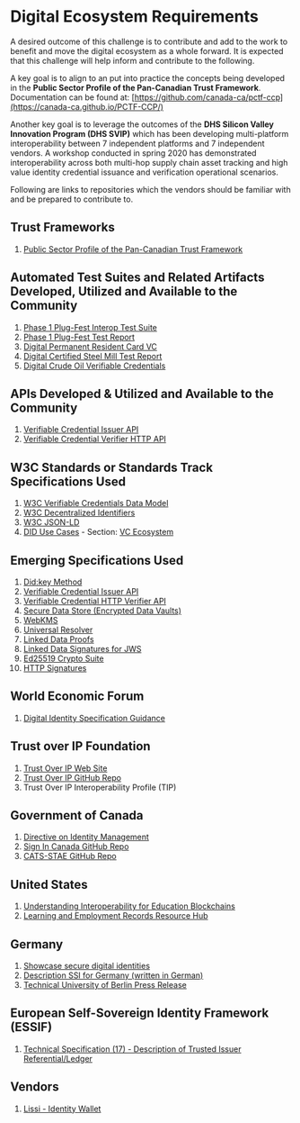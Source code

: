 # Digital Ecosystem Requirements

A desired outcome of this challenge is to contribute and add to the work to benefit and move the digital ecosystem as a whole forward. It is expected that this challenge will help inform and contribute to the following.

A key goal is to align to an put into practice the concepts being developed in the **Public Sector Profile of the Pan-Canadian Trust Framework**. Documentation can be found at: [https://github.com/canada-ca/pctf-ccp](https://canada-ca.github.io/PCTF-CCP/)

Another key goal is to leverage the outcomes of the **DHS Silicon Valley Innovation Program (DHS SVIP)** which has been developing multi-platform interoperability between 7 independent platforms and 7 independent vendors.  A workshop conducted in spring 2020 has demonstrated interoperability across both multi-hop supply chain asset tracking and high value identity credential issuance and verification operational scenarios.

Following are links to repositories which the vendors should be familiar with and be prepared to contribute to.

## Trust Frameworks

1. [Public Sector Profile of the Pan-Canadian Trust Framework](https://canada-ca.github.io/PCTF-CCP/)

## Automated Test Suites and Related Artifacts Developed, Utilized and Available to the Community

1. [Phase 1 Plug-Fest Interop Test Suite](https://github.com/w3c-ccg/vc-examples/tree/master/plugfest-2020)
2. [Phase 1 Plug-Fest Test Report](https://w3c-ccg.github.io/vc-examples/plugfest-2020.html)
3. [Digital Permanent Resident Card VC](https://digitalbazaar.github.io/citizenship-vocab/#example)
4. [Digital Certified Steel Mill Test Report](https://w3c-ccg.github.io/vc-examples/#hypothetical-certified-mill-test-report)
5. [Digital Crude Oil Verifiable Credentials](https://w3c-ccg.github.io/vc-examples/#hypothetical-crude-verifiable-credentials)

## APIs Developed & Utilized and Available to the Community

1. [Verifiable Credential Issuer API](https://w3c-ccg.github.io/vc-issuer-http-api/index.html)
2. [Verifiable Credential Verifier HTTP API](https://w3c-ccg.github.io/vc-verifier-http-api/index.html)

## W3C Standards or Standards Track Specifications Used
1. [W3C Verifiable Credentials Data Model](https://www.w3.org/TR/vc-data-model/)
2. [W3C Decentralized Identifiers](https://w3c.github.io/did-core/)
3. [W3C JSON-LD](https://www.w3.org/TR/json-ld11/)
4. [DID Use Cases](https://www.w3.org/TR/did-use-cases/)  -  Section: [VC Ecosystem](https://www.w3.org/TR/did-use-cases/#vcEcosystem)

## Emerging Specifications Used

1. [Did:key Method](https://w3c-ccg.github.io/did-method-key/)
2. [Verifiable Credential Issuer API](https://w3c-ccg.github.io/vc-issuer-http-api/index.html)
3. [Verifiable Credential HTTP Verifier API](https://w3c-ccg.github.io/vc-verifier-http-api/index.html)
4. [Secure Data Store (Encrypted Data Vaults) ](https://identity.foundation/secure-data-store/)
5. [WebKMS](https://w3c-ccg.github.io/webkms/)
6. [Universal Resolver](https://github.com/decentralized-identity/universal-resolver/blob/master/README.md)
7. [Linked Data Proofs](https://w3c-ccg.github.io/ld-proofs/)
8. [Linked Data Signatures for JWS](https://github.com/w3c-ccg/lds-jws2020)
9. [Ed25519 Crypto Suite](https://w3c-ccg.github.io/lds-ed25519-2018/)
10. [HTTP Signatures](https://tools.ietf.org/html/draft-ietf-httpbis-message-signatures-00)

## World Economic Forum

1. [Digital Identity Specification Guidance](http://www3.weforum.org/docs/WEF_KTDI_Specifications_Guidance_2020.pdf)


## Trust over IP Foundation
1. [Trust Over IP Web Site](https://trustoverip.org)
2. [Trust Over IP GitHub Repo](https://github.com/trustoverip)
3. Trust Over IP Interoperability Profile (TIP)

## Government of Canada

1. [Directive on Identity Management](https://www.tbs-sct.gc.ca/pol/doc-eng.aspx?id=16577)
2. [Sign In Canada GitHub Repo](https://github.com/sign-in-canada)
3. [CATS-STAE GitHub Repo](https://github.com/canada-ca/CATS-STAE)

## United States
1. [Understanding Interoperability for Education Blockchains](https://docs.google.com/document/d/1emJ7YMmkbs1QlIRojVyJ4urA0VuUD_Z-3domGHXwmYE/edit?usp=sharing)
2. [Learning and Employment Records Resource Hub](https://lerhub.org/g/bqCgme2fQxDbgJ6D7)

## Germany

1. [Showcase secure digital identities](https://www.digitale-technologien.de/DT/Navigation/EN/ProgrammeProjekte/AktuelleTechnologieprogramme/Sichere_Digitale_Identitaeten/sichere_digitale_ident.html)
2. [Description SSI for Germany (written in German)](https://www.digitale-technologien.de/DT/Redaktion/DE/Standardartikel/SchaufensterSichereDigIdentProjekte/sdi-projekt_ssi.html)
3. [Technical University of Berlin Press Release](https://www.snet.tu-berlin.de/menue/news/2020/2020_08_28_ssi_for_germany_consortium_starts_decentralized_identity_network/)

## European Self-Sovereign Identity Framework (ESSIF)

1. [Technical Specification (17) - Description of Trusted Issuer Referential/Ledger](https://ec.europa.eu/cefdigital/wiki/pages/viewpage.action?pageId=262505886)

## Vendors

1. [Lissi - Identity Wallet](https://lissi.id/)
